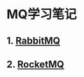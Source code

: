 # MQ学习笔记
## 1. <a href="https://github.com/hzm-January/0413-mq/tree/master/mq/mq-rabbit" target="_blank">RabbitMQ</a>

## 2. <a href="https://github.com/hzm-January/0413-mq/tree/master/mq/mq-rocket" target="_blank">RocketMQ</a>
